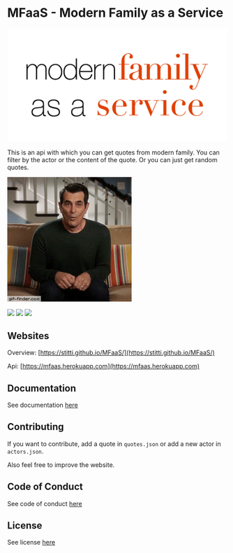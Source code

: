 # MFaaS - Modern Family as a Service
![](Client/Resources/modern-family-as-a-service.jpg)

This is an api with which you can get quotes from modern family. You can filter by the actor or the content of the quote. Or you can just get random quotes.

![](modern-family-header.gif)

![](https://img.shields.io/github/languages/code-size/Stitti/MFaaS?style=flat-square) ![](https://img.shields.io/github/issues/Stitti/MFaaS?style=flat-square) ![](https://img.shields.io/github/last-commit/Stitti/MFaaS?style=flat-square)

## Websites
Overview: [https://stitti.github.io/MFaaS/](https://stitti.github.io/MFaaS/)

Api: [https://mfaas.herokuapp.com](https://mfaas.herokuapp.com)

## Documentation
See documentation [here](docs/DOCUMENTATION.md)

## Contributing
If you want to contribute, add a quote in `quotes.json` or add a new actor in `actors.json`.

Also feel free to improve the website.

## Code of Conduct
See code of conduct [here](docs/CODE_OF_CONDUCT.md)

## License
See license [here](LICENSE.md)
